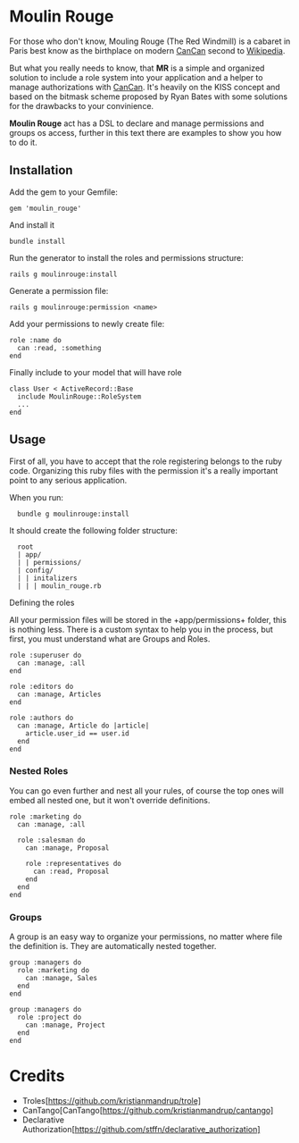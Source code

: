 Moulin Rouge
============

For those who don't know, Mouling Rouge (The Red Windmill) is a cabaret in Paris best know as the birthplace on modern [CanCan](https://github.com/ryanb/cancan) second to [Wikipedia](http://en.wikipedia.org/wiki/Moulin_Rouge).

But what you really needs to know, that **MR** is a simple and organized solution to include a role system into your application and a helper to manage authorizations with [CanCan](https://github.com/ryanb/cancan). It's heavily on the KISS concept and based on the bitmask scheme proposed by Ryan Bates with some solutions for the drawbacks to your convinience.

**Moulin Rouge** act has a DSL to declare and manage permissions and groups os access, further in this text there are examples to show you how to do it.

Installation
------------

Add the gem to your Gemfile:

    gem 'moulin_rouge'
  
And install it

    bundle install

Run the generator to install the roles and permissions structure:

    rails g moulinrouge:install
  
Generate a permission file:

    rails g moulinrouge:permission <name>
    
Add your permissions to newly create file:
  
    role :name do
      can :read, :something
    end
  
Finally include to your model that will have role

    class User < ActiveRecord::Base
      include MoulinRouge::RoleSystem
      ...
    end

Usage
-----

First of all, you have to accept that the role registering belongs to the ruby code. Organizing this ruby files with the permission it's a really important point to any serious application.

When you run:

      bundle g moulinrouge:install
    
It should create the following folder structure:

      root
      | app/
      | | permissions/
      | config/
      | | initalizers
      | | | moulin_rouge.rb
    
Defining the roles

    
All your permission files will be stored in the +app/permissions+ folder, this is nothing less. There is a custom syntax to help you in the process, but first, you must understand what are Groups and Roles.
  
    role :superuser do
      can :manage, :all
    end
  
    role :editors do
      can :manage, Articles
    end
  
    role :authors do
      can :manage, Article do |article|
        article.user_id == user.id
      end
    end
  
### Nested Roles ###

You can go even further and nest all your rules, of course the top ones will embed all nested one, but it won't override definitions.
  
    role :marketing do
      can :manage, :all
  
      role :salesman do
        can :manage, Proposal

        role :representatives do
          can :read, Proposal
        end
      end
    end
  
  
### Groups ###
  
A group is an easy way to organize your permissions, no matter where file the definition is. They are automatically nested together.

    group :managers do
      role :marketing do
        can :manage, Sales
      end
    end
  
    group :managers do
      role :project do
        can :manage, Project
      end
    end
  
Credits
=======

*   Troles[https://github.com/kristianmandrup/trole]
*   CanTango[CanTango[https://github.com/kristianmandrup/cantango]
*   Declarative Authorization[https://github.com/stffn/declarative_authorization]